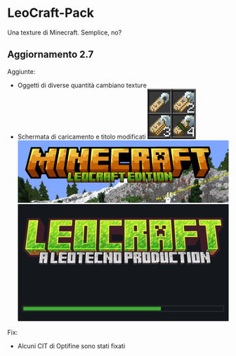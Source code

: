 # LeoCraft-Pack
Una texture di Minecraft. Semplice, no?

## Aggiornamento 2.7
Aggiunte:
* Oggetti di diverse quantità cambiano texture
* Schermata di caricamento e titolo modificati
![alt text](https://github.com/leotecno09/LeoCraft-Pack/blob/main/stackitems.png?raw=true)
![alt text](https://github.com/leotecno09/LeoCraft-Pack/blob/main/title.png?raw=true)
![alt text](https://github.com/leotecno09/LeoCraft-Pack/blob/main/loading.png?raw=true)

Fix:
* Alcuni CIT di Optifine sono stati fixati

